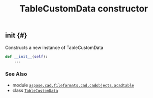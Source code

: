 ﻿---
title: TableCustomData constructor
second_title: Aspose.CAD for Python via .NET API References
description: 
type: docs
weight: 10
url: /python-net/aspose.cad.fileformats.cad.cadobjects.acadtable/tablecustomdata/__init__/
is_root: false
---

## __init__ {#}

Constructs a new instance of TableCustomData



```python
def __init__(self):
    ...
```





### See Also
* module [`aspose.cad.fileformats.cad.cadobjects.acadtable`](../../)
* class [`TableCustomData`](/cad/python-net/aspose.cad.fileformats.cad.cadobjects.acadtable/tablecustomdata)
